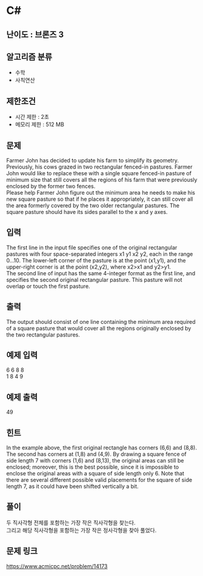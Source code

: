 # C#

## 난이도 : 브론즈 3

## 알고리즘 분류
  - 수학
  - 사칙연산

## 제한조건
  - 시간 제한 : 2초
  - 메모리 제한 : 512 MB

## 문제
Farmer John has decided to update his farm to simplify its geometry. Previously, his cows grazed in two rectangular fenced-in pastures. Farmer John would like to replace these with a single square fenced-in pasture of minimum size that still covers all the regions of his farm that were previously enclosed by the former two fences.<br/>
Please help Farmer John figure out the minimum area he needs to make his new square pasture so that if he places it appropriately, it can still cover all the area formerly covered by the two older rectangular pastures. The square pasture should have its sides parallel to the x and y axes.<br/>


## 입력
The first line in the input file specifies one of the original rectangular pastures with four space-separated integers x1 y1 x2 y2, each in the range 0…10. The lower-left corner of the pasture is at the point (x1,y1), and the upper-right corner is at the point (x2,y2), where x2>x1 and y2>y1.<br/>
The second line of input has the same 4-integer format as the first line, and specifies the second original rectangular pasture. This pasture will not overlap or touch the first pasture.<br/>

## 출력
The output should consist of one line containing the minimum area required of a square pasture that would cover all the regions originally enclosed by the two rectangular pastures.<br/>

## 예제 입력
6 6 8 8<br/>
1 8 4 9<br/>

## 예제 출력
49<br/>

## 힌트
In the example above, the first original rectangle has corners (6,6) and (8,8). The second has corners at (1,8) and (4,9). By drawing a square fence of side length 7 with corners (1,6) and (8,13), the original areas can still be enclosed; moreover, this is the best possible, since it is impossible to enclose the original areas with a square of side length only 6. Note that there are several different possible valid placements for the square of side length 7, as it could have been shifted vertically a bit.<br/>

## 풀이
두 직사각형 전체를 포함하는 가장 작은 직사각형을 찾는다.<br/>
그리고 해당 직사각형을 포함하는 가장 작은 정사각형을 찾아 풀었다.<br/>

## 문제 링크
https://www.acmicpc.net/problem/14173